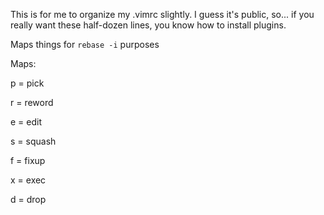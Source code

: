 This is for me to organize my .vimrc slightly. I guess it's public, so... if you really want these half-dozen lines, you know how to install plugins.

Maps things for `rebase -i` purposes

Maps:

p = pick

r = reword

e = edit

s = squash

f = fixup

x = exec

d = drop
